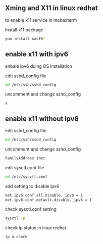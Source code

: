 ## Xming and X11 in linux redhat

to enable x11 service in mobaxterm

Install x11 package

```bash
yum install xauth*
```

## enable x11 with ipv6

enbale ipv6 duing OS installation

edit sshd_config file

```bash
cd /etc/ssh/sshd_config
```

uncomment and change sshd_config

```bash
x
```

## enable x11 without ipv6

edit sshd_config file

```bash
cd /etc/ssh/sshd_config
```

uncomment and change sshd_config

```bash
FamilyAddress inet
```

edit sysctl.conf file

```bash
cd /etc/sysctl.conf
```

add setting to disable ipv6

```bash
net.ipv6.conf.all.disable._ipv6 = 1
net.ipv6.conf.default.disable._ipv6 = 1
```

check sysctl.conf setting

```bash
sysctl -p
```

check ip status in linux redhat

```bash
ip a check 
```

